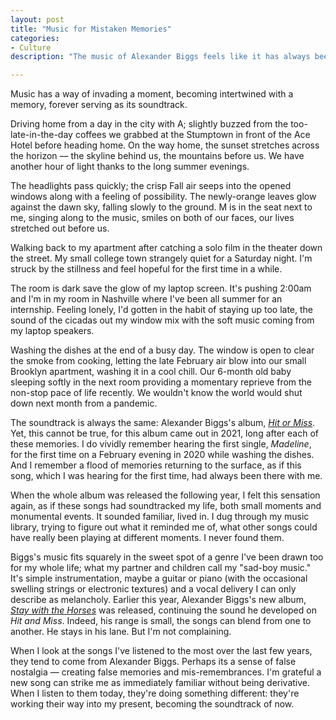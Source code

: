 ```yaml
---
layout: post
title: "Music for Mistaken Memories"
categories:
- Culture
description: "The music of Alexander Biggs feels like it has always been a part of my life."

---
```


Music has a way of invading a moment, becoming intertwined with a memory, forever serving as its soundtrack.

Driving home from a day in the city with A; slightly buzzed from the too-late-in-the-day coffees we grabbed at the Stumptown in front of the Ace Hotel before heading home. On the way home, the sunset stretches across the horizon — the skyline behind us, the mountains before us. We have another hour of light thanks to the long summer evenings. 

The headlights pass quickly; the crisp Fall air seeps into the opened windows along with a feeling of possibility. The newly-orange leaves glow against the dawn sky, falling slowly to the ground. M is in the seat next to me, singing along to the music, smiles on both of our faces, our lives stretched out before us.

Walking back to my apartment after catching a solo film in the theater down the street. My small college town strangely quiet for a Saturday night. I'm struck by the stillness and feel hopeful for the first time in a while.

The room is dark save the glow of my laptop screen. It's pushing 2:00am and I'm in my room in Nashville where I've been all summer for an internship. Feeling lonely, I'd gotten in the habit of staying up too late, the sound of the cicadas out my window mix with the soft music coming from my laptop speakers.

Washing the dishes at the end of a busy day. The window is open to clear the smoke from cooking, letting the late February air blow into our small Brooklyn apartment, washing it in a cool chill. Our 6-month old baby sleeping softly in the next room providing a momentary reprieve from the non-stop pace of life recently. We wouldn't know the world would shut down next month from a pandemic.

The soundtrack is always the same: Alexander Biggs's album, [*Hit or Miss*](https://alexanderbiggs.bandcamp.com/album/hit-or-miss). Yet, this cannot be true, for this album came out in 2021, long after each of these memories. I do vividly remember hearing the first single, *Madeline*, for the first time on a February evening in 2020 while washing the dishes. And I remember a flood of memories returning to the surface, as if this song, which I was hearing for the first time, had always been there with me.

When the whole album was released the following year, I felt this sensation again, as if these songs had soundtracked my life, both small moments and monumental events. It sounded familiar, lived in. I dug through my music library, trying to figure out what it reminded me of, what other songs could have really been playing at different moments. I never found them.

Biggs's music fits squarely in the sweet spot of a genre I've been drawn too for my whole life; what my partner and children call my "sad-boy music." It's simple instrumentation, maybe a guitar or piano (with the occasional swelling strings or electronic textures) and a vocal delivery I can only describe as melancholy. Earlier this year, Alexander Biggs's new album, [*Stay with the Horses*](https://alexanderbiggs.bandcamp.com/album/stay-with-the-horses) was released, continuing the sound he developed on *Hit and Miss*. Indeed, his range is small, the songs can blend from one to another. He stays in his lane. But I'm not complaining.

When I look at the songs I've listened to the most over the last few years, they tend to come from Alexander Biggs. Perhaps its a sense of false nostalgia — creating false memories and mis-remembrances. I'm grateful a new song can strike me as immediately familiar without being derivative. When I listen to them today, they're doing something different: they're working their way into my present, becoming the soundtrack of now. 